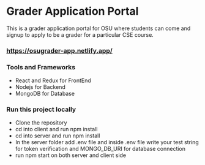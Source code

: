 # Grader Application Portal
 This is a grader application portal for OSU where students can come and signup to apply to be a grader for a particular CSE course.
 
 ### https://osugrader-app.netlify.app/
 
 ### Tools and Frameworks
 - React and Redux for FrontEnd
 - Nodejs for Backend
 - MongoDB for Database
 
 ### Run this project locally
 - Clone the repository
 - cd into client and run npm install
 - cd into server and run npm install
 - In the server folder add .env file and inside .env file write your test string for token verification and MONGO_DB_URI for database connection
 - run npm start on both server and client side
 
